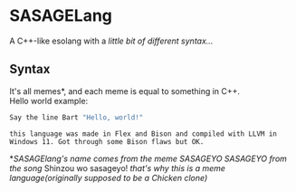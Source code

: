 # SASAGELang
A C++-like esolang with a *little bit of different syntax...*

## Syntax
It's all memes\*, and each meme is equal to something in C++.  
Hello world example:
```c
Say the line Bart "Hello, world!"
```

`this language was made in Flex and Bison and compiled with LLVM in Windows 11. Got through some Bison flaws but OK.`

\**SASAGElang's name comes from the meme SASAGEYO SASAGEYO from the song* Shinzou wo sasageyo! *that's why this is a meme language(originally supposed to be a Chicken clone)*
